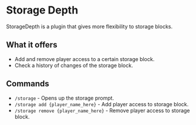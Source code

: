 # Storage Depth
StorageDepth is a plugin that gives more flexibility to storage blocks.

## What it offers
* Add and remove player access to a certain storage block.
* Check a history of changes of the storage block.

## Commands
* `/storage` - Opens up the storage prompt.
* `/storage add {player_name_here}` - Add player access to storage block.
* `/storage remove {player_name_here}` - Remove player access to storage block.
